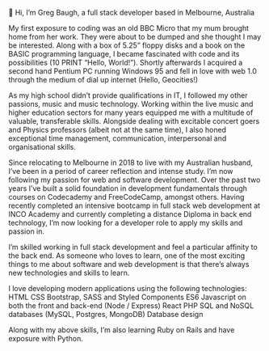 👋 Hi, I’m Greg Baugh, a full stack developer based in Melbourne, Australia

My first exposure to coding was an old BBC Micro that my mum brought home from her work. They were about to be dumped and she thought I may be interested. Along with a box of 5.25” floppy disks and a book on the BASIC programming language, I became fascinated with code and its possibilities (10 PRINT “Hello, World!”). Shortly afterwards I acquired a second hand Pentium PC running Windows 95 and fell in love with web 1.0 through the medium of dial up internet (Hello, Geocities!)

As my high school didn’t provide qualifications in IT, I followed my other passions, music and music technology. Working within the live music and higher education sectors for many years equipped me with a multitude of valuable, transferable skills. Alongside dealing with excitable concert goers and Physics professors (albeit not at the same time), I also honed exceptional time management, communication, interpersonal and organisational skills.

Since relocating to Melbourne in 2018 to live with my Australian husband, I’ve been in a period of career reflection and intense study. I’m now following my passion for web and software development. Over the past two years I’ve built a solid foundation in development fundamentals through courses on Codecademy and FreeCodeCamp, amongst others. Having recently completed an intensive bootcamp in full stack web development at INCO Academy and currently completing a distance Diploma in back end technology, I’m now looking for a developer role to apply my skills and passion in.

I’m skilled working in full stack development and feel a particular affinity to the back end. As someone who loves to learn, one of the most exciting things to me about software and web development is that there’s always new technologies and skills to learn.

I love developing modern applications using the following technologies:
HTML
CSS
Bootstrap, SASS and Styled Components
ES6 Javascript on both the front and back-end (Node / Express)
React
PHP
SQL and NoSQL databases (MySQL, Postgres, MongoDB)
Database design

Along with my above skills, I’m also learning Ruby on Rails and have exposure with Python.

